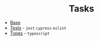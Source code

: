 <h1 style="text-align: center">Tasks</h1>


- <a href="https://tasksbase.vercel.app/">Base</a>
- <a href="https://taskstests.vercel.app/">Tests</a> - `jest` `cypress` `eslint`
- <a href="https://taskstypes.vercel.app/">Types</a> - `typescript`
